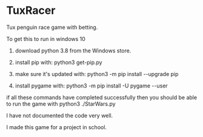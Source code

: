 # TuxRacer
Tux penguin race game with betting.

To get this to run in windows 10

1. download python 3.8 from the Windows store. 

2. install pip with: python3 get-pip.py

3. make sure it's updated with: python3 -m pip install --upgrade pip

4. install pygame with: python3 -m pip install -U pygame --user

if all these commands have completed successfully then you should be able to run the game with python3 ./StarWars.py



I have not documented the code very well. 

I made this game for a project in school. 
